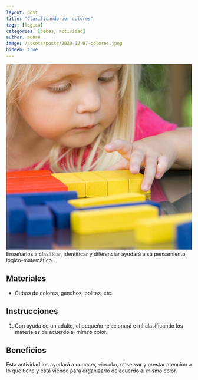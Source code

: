 ```yaml
---
layout: post
title: "Clasificando por colores"
tags: [logica]
categories: [bebes, actividad]
author: monse
image: /assets/posts/2020-12-07-colores.jpeg
hidden: true
---
```

![Actividad de colores](/assets/posts/2020-12-07-colores.jpeg)<br/> 
Enseñarlos a clasificar, identificar y diferenciar ayudará a su pensamiento lógico-matemático.    
 
## Materiales 
- Cubos de colores, ganchos, bolitas, etc.   

## Instrucciones 
1. Con ayuda de un adulto, el pequeño relacionará e irá clasificando los materiales de acuerdo al mimso color.

## Beneficios 
Esta actividad los ayudará a conocer, vincular, observar y prestar atención a lo que tiene y está viendo para organizarlo de acuerdo al mismo color. 